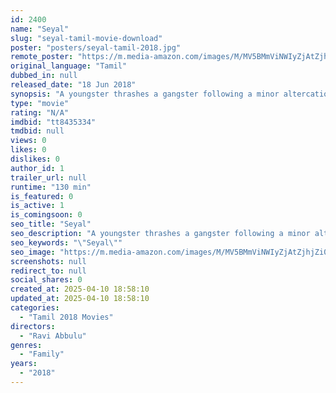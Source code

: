 ```yaml
---
id: 2400
name: "Seyal"
slug: "seyal-tamil-movie-download"
poster: "posters/seyal-tamil-2018.jpg"
remote_poster: "https://m.media-amazon.com/images/M/MV5BMmViNWIyZjAtZjhjZi00NDc1LWFiMDAtNWY0ZWVkNGFkYTViXkEyXkFqcGc@._V1_SX300.jpg"
original_language: "Tamil"
dubbed_in: null
released_date: "18 Jun 2018"
synopsis: "A youngster thrashes a gangster following a minor altercation. The gangster, who suffers a loss of face, now wants revenge."
type: "movie"
rating: "N/A"
imdbid: "tt8435334"
tmdbid: null
views: 0
likes: 0
dislikes: 0
author_id: 1
trailer_url: null
runtime: "130 min"
is_featured: 0
is_active: 1
is_comingsoon: 0
seo_title: "Seyal"
seo_description: "A youngster thrashes a gangster following a minor altercation. The gangster, who suffers a loss of face, now wants revenge."
seo_keywords: "\"Seyal\""
seo_image: "https://m.media-amazon.com/images/M/MV5BMmViNWIyZjAtZjhjZi00NDc1LWFiMDAtNWY0ZWVkNGFkYTViXkEyXkFqcGc@._V1_SX300.jpg"
screenshots: null
redirect_to: null
social_shares: 0
created_at: 2025-04-10 18:58:10
updated_at: 2025-04-10 18:58:10
categories:
  - "Tamil 2018 Movies"
directors:
  - "Ravi Abbulu"
genres:
  - "Family"
years:
  - "2018"
---
```

